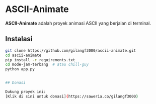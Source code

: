 # ASCII-Animate  

**ASCII-Animate** adalah proyek animasi ASCII yang berjalan di terminal.  

## Instalasi  

```bash
git clone https://github.com/gilangf3000/ascii-animate.git  
cd ascii-animate  
pip install -r requirements.txt  
cd mode-jam-terbang  # atau chill-guy  
python app.py


## Donasi  

Dukung proyek ini:  
[Klik di sini untuk donasi](https://saweria.co/gilangf3000)